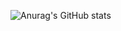 ![Anurag's GitHub stats](https://github-readme-stats.vercel.app/api?username=elimccoy&theme=dark&show_icons=true)
